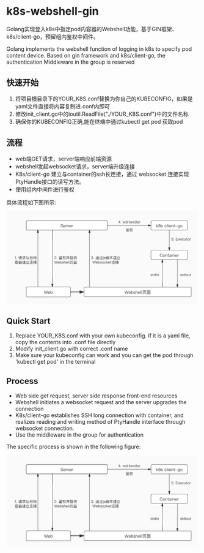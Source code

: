 # k8s-webshell-gin

Golang实现登入k8s中指定pod内容器的Webshell功能，基于GIN框架、k8s/client-go，预留组内鉴权中间件。

Golang implements the webshell function of logging in k8s to specify pod content device. Based on gin framework and k8s/client-go, the authentication Middleware in the group is reserved

## 快速开始
1. 将项目根目录下的YOUR_K8S.conf替换为你自己的KUBECONFIG，如果是yaml文件直接将内容复制进.conf内即可
2. 修改init_client.go中的ioutil.ReadFile("./YOUR_K8S.conf")中的文件名称
3. 确保你的KUBECONFIG正确,能在终端中通过kubectl get pod 获取pod

## 流程
- web端GET请求，server端响应前端资源
- webshell发起websocket请求，server端升级连接
- K8s/client-go 建立与container的ssh长连接，通过 websocket 连接实现PtyHandle接口的读写方法。
- 使用组内中间件进行鉴权

具体流程如下图所示:

![image](https://github.com/GanonYou/k8s-webshell-gin/blob/master/k8s-webshell%20.jpg)

## Quick Start
1. Replace YOUR_K8S.conf with your own kubeconfig. If it is a yaml file, copy the contents into .conf file directly
2. Modify init_client.go with correct .conf name
3. Make sure your kubeconfig can work and you can get the pod through 'kubectl get pod' in the terminal

## Process
- Web side get request, server side response front-end resources
- Webshell initiates a websocket request and the server upgrades the connection
- K8s/client-go establishes SSH long connection with container, and realizes reading and writing method of PtyHandle interface through websocket connection.
- Use the middleware in the group for authentication

The specific process is shown in the following figure:

![image](https://github.com/GanonYou/k8s-webshell-gin/blob/master/k8s-webshell%20.jpg)
